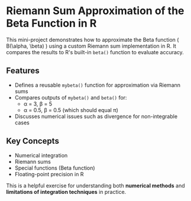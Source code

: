 # Riemann Sum Approximation of the Beta Function in R

This mini-project demonstrates how to approximate the Beta function \( B(\alpha, \beta) \) using a custom Riemann sum implementation in R. It compares the results to R's built-in `beta()` function to evaluate accuracy.

## Features

- Defines a reusable `mybeta()` function for approximation via Riemann sums
- Compares outputs of `mybeta()` and `beta()` for:
  - α = 3, β = 5
  - α = 0.5, β = 0.5 (which should equal π)
- Discusses numerical issues such as divergence for non-integrable cases

## Key Concepts

- Numerical integration
- Riemann sums
- Special functions (Beta function)
- Floating-point precision in R

This is a helpful exercise for understanding both **numerical methods** and **limitations of integration techniques** in practice.
